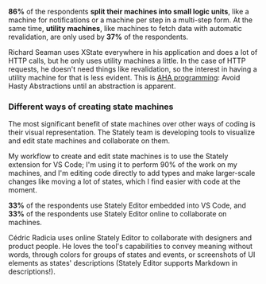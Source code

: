 **86%** of the respondents **split their machines into small logic units**, like a machine for notifications or a machine per step in a multi-step form. At the same time, **utility machines**, like machines to fetch data with automatic revalidation, are only used by **37%** of the respondents.

Richard Seaman uses XState everywhere in his application and does a lot of HTTP calls, but he only uses utility machines a little. In the case of HTTP requests, he doesn't need things like revalidation, so the interest in having a utility machine for that is less evident. This is [AHA programming](https://kentcdodds.com/blog/aha-programming): Avoid Hasty Abstractions until an abstraction is apparent.

### Different ways of creating state machines

The most significant benefit of state machines over other ways of coding is their visual representation. The Stately team is developing tools to visualize and edit state machines and collaborate on them.

My workflow to create and edit state machines is to use the Stately extension for VS Code; I'm using it to perform 90% of the work on my machines, and I'm editing code directly to add types and make larger-scale changes like moving a lot of states, which I find easier with code at the moment.

**33%** of the respondents use Stately Editor embedded into VS Code, and **33%** of the respondents use Stately Editor online to collaborate on machines.

Cédric Radicia uses online Stately Editor to collaborate with designers and product people. He loves the tool's capabilities to convey meaning without words, through colors for groups of states and events, or screenshots of UI elements as states' descriptions (Stately Editor supports Markdown in descriptions!).
